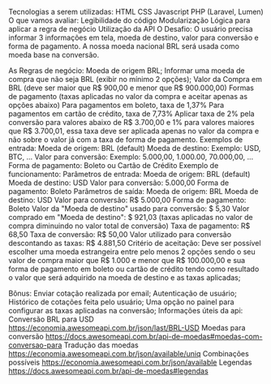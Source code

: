 Tecnologias a serem utilizadas:
HTML
CSS
Javascript
PHP (Laravel, Lumen)
O que vamos avaliar:
Legibilidade do código
Modularização
Lógica para aplicar a regra de negócio
Utilização da API
O Desafio:
O usuário precisa informar 3 informações em tela, moeda de destino, valor para conversão e forma de pagamento. A nossa moeda nacional BRL será usada como moeda base na conversão.

As Regras de negócio:
Moeda de origem BRL;
Informar uma moeda de compra que não seja BRL (exibir no mínimo 2 opções);
Valor da Compra em BRL (deve ser maior que R$ 900,00 e menor que R$ 900.000,00)
Formas de pagamento (taxas aplicadas no valor da compra e aceitar apenas as opções abaixo)
Para pagamentos em boleto, taxa de 1,37%
Para pagamentos em cartão de crédito, taxa de 7,73%
Aplicar taxa de 2% pela conversão para valores abaixo de R$ 3.700,00 e 1% para valores maiores que R$ 3.700,01, essa taxa deve ser aplicada apenas no valor da compra e não sobre o valor já com a taxa de forma de pagamento.
Exemplos de entrada:
Moeda de origem: BRL (default)
Moeda de destino:
Exemplo: USD, BTC, ...
Valor para conversão:
Exemplo: 5.000,00, 1.000.00, 70.000,00, ...
Forma de pagamento:
Boleto ou Cartão de Crédito
Exemplo de funcionamento:
Parâmetros de entrada:
Moeda de origem: BRL (default)
Moeda de destino: USD
Valor para conversão: 5.000,00
Forma de pagamento: Boleto
Parâmetros de saída:
Moeda de origem: BRL
Moeda de destino: USD
Valor para conversão: R$ 5.000,00
Forma de pagamento: Boleto
Valor da "Moeda de destino" usado para conversão: $ 5,30
Valor comprado em "Moeda de destino": $ 921,03 (taxas aplicadas no valor de compra diminuindo no valor total de conversão)
Taxa de pagamento: R$ 68,50
Taxa de conversão: R$ 50,00
Valor utilizado para conversão descontando as taxas: R$ 4.881,50
Critério de aceitação:
Deve ser possível escolher uma moeda estrangeira entre pelo menos 2 opções sendo o seu valor de compra maior que R$ 1.000 e menor que R$ 100.000,00 e sua forma de pagamento em boleto ou cartão de crédito tendo como resultado o valor que será adquirido na moeda de destino e as taxas aplicadas;

Bônus:
Enviar cotação realizada por email;
Autenticação de usuário;
Histórico de cotações feita pelo usuário;
Uma opção no painel para configurar as taxas aplicadas na conversão;
Informações úteis da api:
Conversão BRL para USD
https://economia.awesomeapi.com.br/json/last/BRL-USD
Moedas para conversão
https://docs.awesomeapi.com.br/api-de-moedas#moedas-com-conversao-para
Tradução das moedas
https://economia.awesomeapi.com.br/json/available/uniq
Combinações possíveis
https://economia.awesomeapi.com.br/json/available
Legendas
https://docs.awesomeapi.com.br/api-de-moedas#legendas